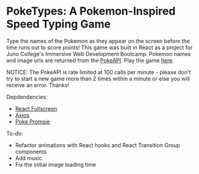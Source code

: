 # PokeTypes: A Pokemon-Inspired Speed Typing Game

Type the names of the Pokemon as they appear on the screen before the time runs out to score points! This game was built in React as a project for Juno College's Immersive Web Development Bootcamp. Pokemon names and image urls are returned from the <a href="https://pokeapi.co/">PokeAPI</a>. Play the game <a href="https://robinnong.github.io/poketypes/">here</a>.

NOTICE: The PokeAPI is rate limited at 100 calls per minute - please don't try to start a new game more than 2 times within a minute or else you will receive an error. Thanks!

Depdendencies:
- <a href="https://www.npmjs.com/package/react-full-screen">React Fullscreen</a>
- <a href="https://www.npmjs.com/package/axios">Axios</a>
- <a href="https://github.com/PokeAPI/pokedex-promise-v2">Poke Promsie</a>

To-do: 
 - Refactor animations with React hooks and React Transition Group components
 - Add music 
 - Fix the initial image loading time
